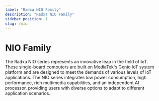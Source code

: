 ```yaml
---
label: "Radxa NIO Family"
description: "Radxa NIO Family"
sidebar_position: 1
slug: /nio
---
```


# NIO Family

The Radxa NIO series represents an innovative leap in the field of IoT. These single-board computers are built on MediaTek's Genio IoT system platform and are designed to meet the demands of various levels of IoT applications. The NIO series integrates low power consumption, high performance, rich multimedia capabilities, and an independent AI processor, providing users with diverse options to adapt to different application scenarios.

<!-- <DocCardList /> -->
